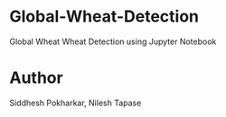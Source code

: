 # Global-Wheat-Detection
Global Wheat Wheat Detection using Jupyter Notebook
# Author
Siddhesh Pokharkar, Nilesh Tapase
